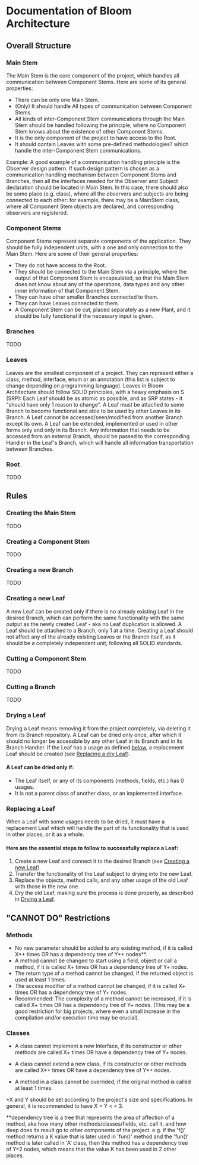 # Documentation of Bloom Architecture

## Overall Structure

### Main Stem

The Main Stem is the core component of the project, which handles all communication between Component Stems. Here are
some of
its general properties:

* There can be only one Main Stem.
* (Only) It should handle All types of communication between Component Stems.
* All kinds of inter-Component Stem communications through the Main Stem should be handled following the principle,
  where no
  Component Stem knows about the existence of other Component Stems.
* It is the only component of the project to have access to the Root.
* It should contain Leaves with some pre-defined methodologies? which handle the inter-Component Stem
  communications.

Example: A good example of a communication handling principle is the Observer design pattern. If such design pattern is
chosen
as a
communication handling mechanism between Component Stems and Branches, then all the interfaces needed for the Observer
and Subject
declaration
should be located in Main Stem. In this case, there should also be some place (e.g. class), where all the observers and
subjects are being connected to each other: for example, there may be a MainStem class, where all Component
Stem objects are declared, and corresponding observers are registered.

### Component Stems

Component Stems represent separate components of the application. They should be fully independent units, with a one and
only connection to the Main Stem. Here are some of their general properties:

* They do not have access to the Root.
* They should be connected to the Main Stem via a principle, where the output of that Component Stem is
  encapsulated, so that the Main Stem does not know about any of the operations, data types and any other inner
  information of that Component Stem.
* They can have other smaller Branches connected to them.
* They can have Leaves connected to them.
* A Component Stem can be cut, placed separately as a new Plant, and it should be fully functional if the necessary
  input is given.

### Branches

TODO

### Leaves

Leaves are the smallest component of a project. They can represent either a class, method, interface, enum or an
annotation (this list is subject to change depending on programming language). Leaves
in Bloom Architecture should follow SOLID principles, with a heavy emphasis on S (SRP): Each Leaf should be as atomic
as possible, and as SRP states - it "should have only 1 reason to change". A Leaf must be attached to some Branch to
become functional and able to be used by other Leaves in its Branch. A Leaf cannot be accessed/seen/modified from
another Branch except its own. A Leaf can be extended, implemented or used in other forms only and only in its Branch.
Any information that needs to be accessed from an external Branch, should be passed to the corresponding Handler in the
Leaf's Branch,
which will handle all information transportation between Branches.

### Root

TODO

## Rules

### Creating the Main Stem

TODO

### Creating a Component Stem

TODO

### Creating a new Branch

TODO

### Creating a new Leaf

A new Leaf can be created only if there is no already existing Leaf in the desired Branch, which can perform the same
functionality with the same output as the newly created Leaf - aka no Leaf duplication is allowed. A Leaf should be
attached to a Branch, only 1 at a time. Creating a Leaf should not affect any of the already existing Leaves or the
Branch
itself, as it should be a completely independent unit, following all SOLID standards.

### Cutting a Component Stem

TODO

### Cutting a Branch

TODO

### Drying a Leaf

Drying a Leaf means removing it from the project completely, via deleting it from its Branch repository. A Leaf can be
dried only once, after which it should no longer be accessible by any other Leaf in its Branch and in its Branch
Handler. If the Leaf has a usage as defined [below](#a-leaf-can-be-dried-only-if), a replacement Leaf should be
created (see [Replacing a dry Leaf](#replacing-a-leaf)).

#### A Leaf can be dried only if:

* The Leaf itself, or any of its components (methods, fields, etc.) has 0 usages.
* It is not a parent class of another class, or an implemented interface.

### Replacing a Leaf

When a Leaf with some usages needs to be dried, it must have a replacement Leaf which will handle the part of its
functionality that is used in other places, or it as a whole.

#### Here are the essential steps to follow to successfully replace a Leaf:

1. Create a new Leaf and connect it to the desired Branch (see [Creating a new Leaf](#creating-a-new-leaf))
2. Transfer the functionality of the Leaf subject to drying into the new Leaf.
3. Replace the objects, method calls, and any other usage of the old Leaf with those in the new one.
4. Dry the old Leaf, making sure the process is done properly, as described in [Drying a Leaf](#drying-a-leaf).

## "CANNOT DO" Restrictions

### Methods

* No new parameter should be added to any existing method, if it is called X*+ times OR has a dependency tree of Y*+
  nodes**.
* A method cannot be changed to start using a field, object or call a method, if it is called X+ times OR has a
  dependency tree of Y+ nodes.
* The return type of a method cannot be changed, if the returned object is used at least 1 times.
* The access modifier of a method cannot be changed, if it is called X+ times OR has a dependency tree of Y+ nodes.
* Recommended: The complexity of a method cannot be increased, if it is called X+ times OR has a dependency tree of Y+
  nodes. (This may be a good restriction for big projects, where even a small increase in the compilation and/or
  execution time may be crucial).

### Classes

* A class cannot implement a new Interface, if its constructor or other methods are called X+ times OR have a
  dependency tree of Y+ nodes.

* A class cannot extend a new class, if its constructor or other methods are called X*+ times OR have a
  dependency tree of Y*+ nodes.

* A method in a class cannot be overrided, if the original method is called at least 1 times.

*X and Y should be set according to the project's size and specifications. In general, it is recommended to have X = Y <
= 3.

**dependency tree is a tree that represents the area of affection of a method, aka how many other
methods/classes/fields, etc. call it, and how deep does its result go to other components of the project. e.g. if the
'f()' method returns a K value that is later used in 'fun()' method and the 'fun()' method is later called in 'A' class,
then this method has a dependency tree of Y=2 nodes, which means that the value K has been used in 2 other places.
